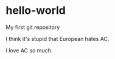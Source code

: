 # hello-world
My first git repository

I think it's stupid that European hates AC.

I love AC so much.
